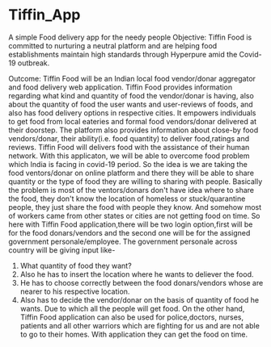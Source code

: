 # Tiffin_App
A simple Food delivery app for the needy people
Objective: Tiffin Food is committed to nurturing a neutral platform and are helping food establishments maintain high standards through Hyperpure amid the Covid-19 outbreak.

Outcome: Tiffin Food will be an Indian local food vendor/donar aggregator and food delivery web application. Tiffin Food provides information regarding what kind and quantity of food the vendor/donar is having, also about the quantity of food the user wants and user-reviews of foods, and also has food delivery options in respective cities.
It empowers individuals to get food from local eateries and formal food vendors/donar delivered at their doorstep. The platform also provides information about close-by food vendors/donar, their ability(i.e. food quantity) to deliver food,ratings and reviews. Tiffin Food will delivers food with the assistance of their human network.
With this applicaton, we will be able to overcome food problem which India is facing in covid-19 period. So the idea is we are taking the food ventors/donar on online platform and there they will be able to share quantity or the type of food they are willing to sharing with people.
Basically the problem is most of the ventors/donars don't have idea where to share the food, they don't know the location of homeless or stuck/quarantine people, they just share the food with people they know. And somehow most of workers came from other states or cities are not getting food on time.
So here with Tiffin Food application,there will be two login option,first will be for the food donars/vendors and the second one will be for the assigned government personale/employee. The government personale across country will be giving input like-
1) What quantity of food they want?
2) Also he has to insert the location where he wants to deliever the food.
3) He has to choose correctly between the food donars/vendors whose are nearer to his respective location.
4) Also has to decide the vendor/donar on the basis of quantity of food he wants.
Due to which all the people will get food. 
On the other hand, Tiffin Food application can also be used for police,doctors, nurses, patients and all other warriors which are fighting for us and are not able to go to their homes. With application they can get the food on time.
